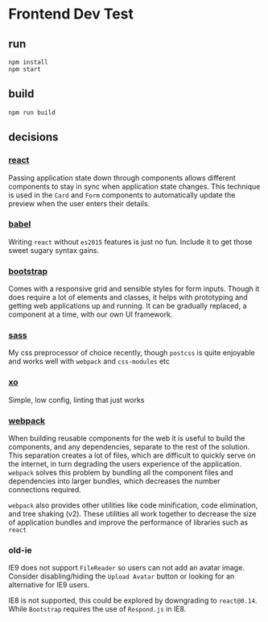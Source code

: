 # Frontend Dev Test

## run

```
npm install
npm start
```

## build

```
npm run build
```

## decisions

### [react](https://facebook.github.io/react/)

Passing application state down through components allows different components to stay in sync when application state changes. This technique is used in the `Card` and `Form` components to automatically update the preview when the user enters their details.

### [babel](https://babeljs.io/)

Writing `react` without `es2015` features is just no fun. Include it to get those sweet sugary syntax gains.

### [bootstrap](http://getbootstrap.com/)

Comes with a responsive grid and sensible styles for form inputs. Though it does require a lot of elements and classes, it helps with prototyping and getting web applications up and running. It can be gradually replaced, a component at a time, with our own UI framework.

### [sass](http://sass-lang.com/)

My css preprocessor of choice recently, though `postcss` is quite enjoyable and works well with `webpack` and `css-modules` etc

### [xo](https://github.com/sindresorhus/xo)

Simple, low config, linting that just works

### [webpack](http://webpack.github.io/)

When building reusable components for the web it is useful to build the components, and any dependencies, separate to the rest of the solution. This separation creates a lot of files, which are difficult to quickly serve on the internet, in turn degrading the users experience of the application. `webpack` solves this problem by bundling all the component files and dependencies into larger bundles, which decreases the number connections required.

`webpack` also provides other utilities like code minification, code elimination, and tree shaking (v2). These utilities all work together to decrease the size of application bundles and improve the performance of libraries such as `react`

### old-ie

IE9 does not support `FileReader` so users can not add an avatar image. Consider disabling/hiding the `Upload Avatar` button or looking for an alternative for IE9 users.

IE8 is not supported, this could be explored by downgrading to `react@0.14`. While `Bootstrap` requires the use of `Respond.js` in IE8.
